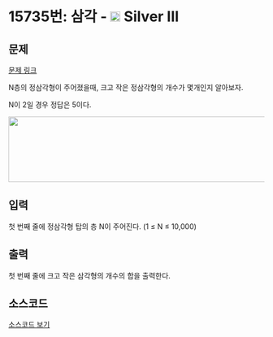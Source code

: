 # 15735번: 삼각 - <img src="https://static.solved.ac/tier_small/8.svg" style="height:20px" /> Silver III

<!-- performance -->

<!-- 문제 제출 후 깃허브에 푸시를 했을 때 제출한 코드의 성능이 입력될 공간입니다.-->

<!-- end -->

## 문제

[문제 링크](https://boj.kr/15735)


<p>N층의 정삼각형이 주어졌을때, 크고 작은 정삼각형의 개수가 몇개인지 알아보자.</p>

<p>N이 2일 경우 정답은 5이다.</p>

<p style="text-align: center;"><img alt="" src="https://onlinejudgeimages.s3-ap-northeast-1.amazonaws.com/problem/15735/1.png" style="width: 634px; height: 129px;"></p>



## 입력


<p>첫 번째 줄에 정삼각형 탑의 층 N이 주어진다. (1 ≤ N ≤ 10,000)</p>



## 출력


<p>첫 번째 줄에 크고 작은 삼각형의 개수의 합을 출력한다.</p>



## 소스코드

[소스코드 보기](삼각.cpp)